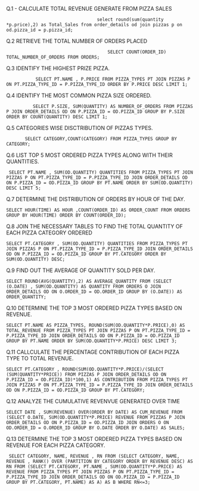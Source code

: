 Q.1 - CALCULATE TOTAL REVENUE GENERATE FROM PIZZA SALES
                                            
                                      select round(sum(quantity *p.price),2) as Total_Sales from order_details od join pizzas p on od.pizza_id = p.pizza_id;

Q.2 RETRIEVE THE TOTAL NUMBER OF ORDERS PLACED
                                         
                                          SELECT COUNT(ORDER_ID) TOTAL_NUMBER_OF_ORDERS FROM ORDERS;                     

 Q.3 IDENTIFY THE HIGHEST PRIZE PIZZA.

               SELECT PT.NAME , P.PRICE FROM PIZZA_TYPES PT JOIN PIZZAS P ON PT.PIZZA_TYPE_ID = P.PIZZA_TYPE_ID ORDER BY P.PRICE DESC LIMIT 1;                                         

Q.4 IDENTIFY THE MOST COMMON PIZZA SIZE ORDERED.

              SELECT P.SIZE, SUM(QUANTITY) AS NUMBER_OF_ORDERS FROM PIZZAS P JOIN ORDER_DETAILS OD ON P.PIZZA_ID = OD.PIZZA_ID GROUP BY P.SIZE ORDER BY COUNT(QUANTITY) DESC LIMIT 1;

Q.5 CATEGORIES WISE DISCTRIBUTION OF PIZZAS TYPES.

           SELECT CATEGORY,COUNT(CATEGORY) FROM PIZZA_TYPES GROUP BY CATEGORY;

Q.6 LIST TOP 5 MOST ORDERED PIZZA TYPES ALONG WITH THEIR QUANTITIES.
 
     SELECT PT.NAME , SUM(OD.QUANTITY) QUANTITIES FROM PIZZA_TYPES PT JOIN PIZZAS P ON PT.PIZZA_TYPE_ID = P.PIZZA_TYPE_ID JOIN ORDER_DETAILS OD ON P.PIZZA_ID = OD.PIZZA_ID GROUP BY PT.NAME ORDER BY SUM(OD.QUANTITY) DESC LIMIT 5;

Q.7 DETERMINE THE DISTRIBUTION OF ORDERS BY HOUR OF THE DAY.

    SELECT HOUR(TIME) AS HOUR ,COUNT(ORDER_ID) AS ORDER_COUNT FROM ORDERS GROUP BY HOUR(TIME) ORDER BY COUNT(ORDER_ID);

Q.8 JOIN THE NECESSARY TABLES TO FIND THE TOTAL QUANTITY OF EACH PIZZA CATEGORY ORDERED

    SELECT PT.CATEGORY , SUM(OD.QUANTITY) QUANTITIES FROM PIZZA_TYPES PT JOIN PIZZAS P ON PT.PIZZA_TYPE_ID = P.PIZZA_TYPE_ID JOIN ORDER_DETAILS OD ON P.PIZZA_ID = OD.PIZZA_ID GROUP BY PT.CATEGORY ORDER BY SUM(OD.QUANTITY) DESC;

Q.9 FIND OUT THE AVERAGE OF QUANTITY SOLD PER DAY.

    SELECT ROUND(AVG(QUANTITY),2) AS AVERAGE_QUANTITY FROM (SELECT (O.DATE) , SUM(OD.QUANTITY) AS QUANTITY FROM ORDERS O JOIN ORDER_DETAILS OD ON O.ORDER_ID = OD.ORDER_ID GROUP BY (O.DATE)) AS ORDER_QUANTITY;

Q.10 DETERMINE THE TOP 3 MOST ORDERED PIZZA TYPES BASED ON REVENUE.

    SELECT PT.NAME AS PIZZA_TYPES, ROUND(SUM(OD.QUANTITY*P.PRICE),0) AS TOTAL_REVENUE FROM PIZZA_TYPES PT JOIN PIZZAS P ON PT.PIZZA_TYPE_ID = P.PIZZA_TYPE_ID JOIN ORDER_DETAILS OD ON P.PIZZA_ID = OD.PIZZA_ID GROUP BY PT.NAME ORDER BY SUM(OD.QUANTITY*P.PRICE) DESC LIMIT 3;

Q.11 CALLCULATE THE PERCENTAGE CONTRIBUTION OF EACH PIZZA TYPE TO TOTAL REVENUE.

    SELECT PT.CATEGORY , ROUND(SUM(OD.QUANTITY*P.PRICE)/(SELECT (SUM(QUANTITY*PRICE)) FROM PIZZAS P JOIN ORDER_DETAILS OD ON P.PIZZA_ID = OD.PIZZA_ID)*100,1) AS CONTRIBUTION FROM PIZZA_TYPES PT JOIN PIZZAS P ON PT.PIZZA_TYPE_ID = P.PIZZA_TYPE_ID JOIN ORDER_DETAILS OD ON P.PIZZA_ID = OD.PIZZA_ID GROUP BY PT.CATEGORY;

Q.12 ANALYZE THE CUMULATIVE REVENVUE GENERATED OVER TIME

    SELECT DATE , SUM(REVENUE) OVER(ORDER BY DATE) AS CUM_REVENUE FROM (SELECT O.DATE, SUM(OD.QUANTITY*P.PRICE) REVENUE FROM PIZZAS P JOIN ORDER_DETAILS OD ON P.PIZZA_ID = OD.PIZZA_ID JOIN ORDERS O ON OD.ORDER_ID = O.ORDER_ID GROUP BY O.DATE ORDER BY O.DATE) AS SALES;



Q.13 DETERMINE THE TOP 3 MOST ORDERED PIZZA TYPES BASED ON REVENUE FOR EACH PIZZA CATEGORY.
  
     SELECT CATEGORY, NAME, REVENUE , RN FROM (SELECT CATEGORY, NAME, REVENUE , RANK() OVER (PARTITION BY CATEGORY ORDER BY REVENUE DESC) AS RN FROM (SELECT PT.CATEGORY, PT.NAME , SUM(OD.QUANTITY*P.PRICE) AS REVENUE FROM PIZZA_TYPES PT JOIN PIZZAS P ON PT.PIZZA_TYPE_ID = P.PIZZA_TYPE_ID JOIN ORDER_DETAILS OD ON OD.PIZZA_ID = P.PIZZA_ID GROUP BY PT.CATEGORY, PT.NAME) AS A) AS B WHERE RN<=3;
    
  
     
